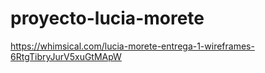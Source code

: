 # proyecto-lucia-morete
https://whimsical.com/lucia-morete-entrega-1-wireframes-6RtgTibryJurV5xuGtMApW
